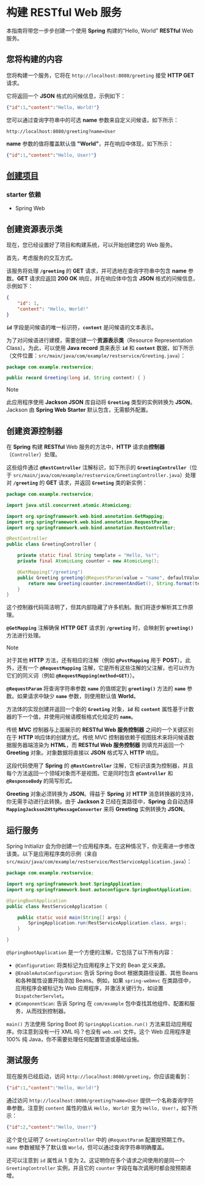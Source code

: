 # 构建 RESTful Web 服务

本指南将带您一步步创建一个使用 **Spring** 构建的“Hello, World” **RESTful** Web 服务。

## 您将构建的内容

您将构建一个服务，它将在 `http://localhost:8080/greeting` 接受 **HTTP GET** 请求。

它将返回一个 **JSON** 格式的问候信息，示例如下：

```json
{"id":1,"content":"Hello, World!"}
```

您可以通过查询字符串中的可选 **name** 参数来自定义问候语，如下所示：

```
http://localhost:8080/greeting?name=User
```

**name** 参数的值将覆盖默认值 **"World"**，并在响应中体现，如下所示：

```json
{"id":1,"content":"Hello, User!"}
```

## [创建项目](https://code-snippet.online/framework/spring/spring-boot/quick-start.html)

### starter 依赖

- Spring Web

## 创建资源表示类

现在，您已经设置好了项目和构建系统，可以开始创建您的 Web 服务。

首先，考虑服务的交互方式。

该服务将处理 **`/greeting`** 的 **GET** 请求，并可选地在查询字符串中包含 **name** 参数。**GET** 请求应返回 **200 OK** 响应，并在响应体中包含 **JSON** 格式的问候信息，示例如下：

```json
{
    "id": 1,
    "content": "Hello, World!"
}
```

**`id`** 字段是问候语的唯一标识符，**`content`** 是问候语的文本表示。

为了对问候语进行建模，需要创建一个**资源表示类**（Resource Representation Class）。为此，可以使用 **Java record** 类来表示 **`id`** 和 **`content`** 数据，如下所示（文件位置：`src/main/java/com/example/restservice/Greeting.java`）：

```java
package com.example.restservice;

public record Greeting(long id, String content) { }
```

> [!NOTE]
>
> 此应用程序使用 **Jackson JSON** 库自动将 **`Greeting`** 类型的实例转换为 **JSON**。Jackson 由 **Spring Web Starter** 默认包含，无需额外配置。

## 创建资源控制器

在 **Spring** 构建 **RESTful** Web 服务的方法中，**HTTP** 请求由**控制器**（`Controller`）处理。

这些组件通过 **`@RestController`** 注解标识，如下所示的 **`GreetingController`**（位于 `src/main/java/com/example/restservice/GreetingController.java`）处理对 **`/greeting`** 的 **GET** 请求，并返回 **`Greeting`** 类的新实例：

```java
package com.example.restservice;

import java.util.concurrent.atomic.AtomicLong;

import org.springframework.web.bind.annotation.GetMapping;
import org.springframework.web.bind.annotation.RequestParam;
import org.springframework.web.bind.annotation.RestController;

@RestController
public class GreetingController {

	private static final String template = "Hello, %s!";
	private final AtomicLong counter = new AtomicLong();

	@GetMapping("/greeting")
	public Greeting greeting(@RequestParam(value = "name", defaultValue = "World") String name) {
		return new Greeting(counter.incrementAndGet(), String.format(template, name));
	}
}
```

这个控制器代码简洁明了，但其内部隐藏了许多机制。我们将逐步解析其工作原理。

**`@GetMapping`** 注解确保 **HTTP GET** 请求到 **`/greeting`** 时，会映射到 **`greeting()`** 方法进行处理。

> [!NOTE]
>
> 对于其他 **HTTP** 方法，还有相应的注解（例如 **`@PostMapping`** 用于 **POST**）。此外，还有一个 **`@RequestMapping`** 注解，它是所有这些注解的父注解，也可以作为它们的同义词（例如 **`@RequestMapping(method=GET)`**）。

**`@RequestParam`** 将查询字符串参数 **`name`** 的值绑定到 **`greeting()`** 方法的 **`name`** 参数。如果请求中缺少 **`name`** 参数，则使用默认值 **World**。

方法体的实现创建并返回一个新的 **`Greeting`** 对象，**`id`** 和 **`content`** 属性基于计数器的下一个值，并使用问候语模板格式化给定的 **`name`**。

传统 **MVC** 控制器与上面展示的 **RESTful Web 服务控制器** 之间的一个关键区别在于 **HTTP** 响应体的创建方式。传统 MVC 控制器依赖于视图技术来将问候语数据服务器端渲染为 **HTML**，而 **RESTful Web 服务控制器** 则填充并返回一个 **Greeting** 对象。对象数据将直接以 **JSON** 格式写入 **HTTP** 响应。

这段代码使用了 **Spring** 的 **`@RestController`** 注解，它标识该类为控制器，并且每个方法返回一个领域对象而不是视图。它是同时包含 **`@Controller`** 和 **`@ResponseBody`** 的简写形式。

**Greeting** 对象必须转换为 **JSON**。得益于 **Spring** 对 **HTTP** 消息转换器的支持，你无需手动进行此转换。由于 **Jackson 2** 已经在类路径中，**Spring** 会自动选择 **`MappingJackson2HttpMessageConverter`** 来将 **Greeting** 实例转换为 **JSON**。

## 运行服务

Spring Initializr 会为你创建一个应用程序类。在这种情况下，你无需进一步修改该类。以下是应用程序类的示例（来自 `src/main/java/com/example/restservice/RestServiceApplication.java`）：

```java
package com.example.restservice;

import org.springframework.boot.SpringApplication;
import org.springframework.boot.autoconfigure.SpringBootApplication;

@SpringBootApplication
public class RestServiceApplication {

	public static void main(String[] args) {
		SpringApplication.run(RestServiceApplication.class, args);
	}

}
```

`@SpringBootApplication` 是一个方便的注解，它包括了以下所有内容：

- `@Configuration`: 将类标记为应用程序上下文的 Bean 定义来源。
- `@EnableAutoConfiguration`: 告诉 Spring Boot 根据类路径设置、其他 Beans 和各种属性设置开始添加 Beans。例如，如果 `spring-webmvc` 在类路径中，应用程序会被标记为 Web 应用程序，并激活关键行为，如设置 `DispatcherServlet`。
- `@ComponentScan`: 告诉 Spring 在 `com/example` 包中查找其他组件、配置和服务，从而找到控制器。

`main()` 方法使用 Spring Boot 的 `SpringApplication.run()` 方法来启动应用程序。你注意到没有一行 XML 吗？也没有 `web.xml` 文件。这个 Web 应用程序是 100% 纯 Java，你不需要处理任何配置管道或基础设施。

## 测试服务

现在服务已经启动，访问 `http://localhost:8080/greeting`，你应该能看到：

```json
{"id":1,"content":"Hello, World!"}
```

通过访问 `http://localhost:8080/greeting?name=User` 提供一个名称查询字符串参数。注意到 `content` 属性的值从 `Hello, World!` 变为 `Hello, User!`，如下所示：

```json
{"id":2,"content":"Hello, User!"}
```

这个变化证明了 `GreetingController` 中的 `@RequestParam` 配置按预期工作。`name` 参数被赋予了默认值 `World`，但可以通过查询字符串明确覆盖。

还可以注意到 `id` 属性从 1 变为 2。这证明你在多个请求之间使用的是同一个 `GreetingController` 实例，并且它的 `counter` 字段在每次调用时都会按预期递增。